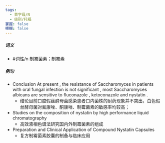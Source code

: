 ```yaml
---
tags:
  - 首字母/N
  - 级别/托福
掌握: false
模糊: false
---
```

##### 词义
- #词性/n  制霉菌素；制霉素
##### 例句
- Conclusion At present , the resistance of Saccharomyces in patients with oral fungal infection is not significant , most Saccharomyces albicans are sensitive to fluconazole , ketoconazole and nystatin .
	- 结论目前口腔假丝酵母菌感染患者口内菌株的耐药现象并不突出，白色假丝酵母菌对氟康唑、酮康唑、制霉菌素的敏感率均较高；
- Studies on the composition of nystatin by high performance liquid chromatography
	- 高效液相色谱法研究国内外制霉菌素的组成
- Preparation and Clinical Application of Compound Nystatin Capsules
	- 复方制霉菌素胶囊的制备与临床应用
